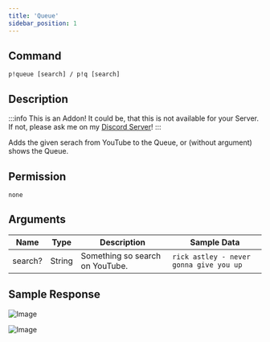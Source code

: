 ```yaml
---
title: 'Queue'
sidebar_position: 1
---
```


## Command
```
p!queue [search] / p!q [search]
```

## Description
:::info
This is an Addon! It could be, that this is not available for your Server. If not, please ask me on my [Discord Server](https://discord.gg/rsTpm8e)!
:::

Adds the given serach from YouTube to the Queue, or (without argument) shows the Queue.

## Permission
`none`

## Arguments
| Name | Type | Description | Sample Data |
| ---- | ---- | ----------- | ----------- |
| search? | String | Something so search on YouTube. | `rick astley - never gonna give you up` |

## Sample Response
![Image](https://cdn.herrtxbias.net/Discord_gWsEe9NnkH.png)

![Image](https://cdn.herrtxbias.net/Discord_fp2DJ2Ob69.png)
